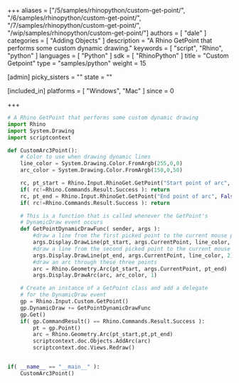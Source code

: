 +++
aliases = ["/5/samples/rhinopython/custom-get-point/", "/6/samples/rhinopython/custom-get-point/", "/7/samples/rhinopython/custom-get-point/", "/wip/samples/rhinopython/custom-get-point/"]
authors = [ "dale" ]
categories = [ "Adding Objects" ]
description = "A Rhino GetPoint that performs some custom dynamic drawing."
keywords = [ "script", "Rhino", "python" ]
languages = [ "Python" ]
sdk = [ "RhinoPython" ]
title = "Custom Getpoint"
type = "samples/python"
weight = 15

[admin]
picky_sisters = ""
state = ""

[included_in]
platforms = [ "Windows", "Mac" ]
since = 0

+++


```python
# A Rhino GetPoint that performs some custom dynamic drawing
import Rhino
import System.Drawing
import scriptcontext

def CustomArc3Point():
    # Color to use when drawing dynamic lines
    line_color = System.Drawing.Color.FromArgb(255,0,0)
    arc_color = System.Drawing.Color.FromArgb(150,0,50)

    rc, pt_start = Rhino.Input.RhinoGet.GetPoint("Start point of arc", False)
    if( rc!=Rhino.Commands.Result.Success ): return
    rc, pt_end = Rhino.Input.RhinoGet.GetPoint("End point of arc", False)
    if( rc!=Rhino.Commands.Result.Success ): return

    # This is a function that is called whenever the GetPoint's
    # DynamicDraw event occurs
    def GetPointDynamicDrawFunc( sender, args ):
        #draw a line from the first picked point to the current mouse point
        args.Display.DrawLine(pt_start, args.CurrentPoint, line_color, 2)
        #draw a line from the second picked point to the current mouse point
        args.Display.DrawLine(pt_end, args.CurrentPoint, line_color, 2)
        #draw an arc through these three points
        arc = Rhino.Geometry.Arc(pt_start, args.CurrentPoint, pt_end)
        args.Display.DrawArc(arc, arc_color, 1)

    # Create an instance of a GetPoint class and add a delegate
    # for the DynamicDraw event
    gp = Rhino.Input.Custom.GetPoint()
    gp.DynamicDraw += GetPointDynamicDrawFunc
    gp.Get()
    if( gp.CommandResult() == Rhino.Commands.Result.Success ):
        pt = gp.Point()
        arc = Rhino.Geometry.Arc(pt_start,pt,pt_end)
        scriptcontext.doc.Objects.AddArc(arc)
        scriptcontext.doc.Views.Redraw()


if( __name__ == "__main__" ):
    CustomArc3Point()
```

